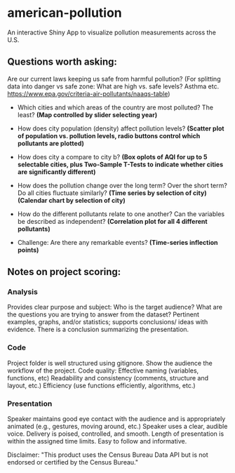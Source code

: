 # american-pollution
An interactive Shiny App to visualize pollution measurements across the U.S. 

## Questions worth asking:

Are our current laws keeping us safe from harmful pollution? (For splitting data into danger vs safe zone: What are high vs. safe levels? Asthma etc. https://www.epa.gov/criteria-air-pollutants/naaqs-table)

- Which cities and which areas of the country are most polluted? The least?
**(Map controlled by slider selecting year)**

- How does city population (density) affect pollution levels?
**(Scatter plot of population vs. pollution levels, radio buttons control which pollutants are plotted)**

- How does city a compare to city b?
**(Box oplots of AQI for up to 5 selectable cities, plus Two-Sample T-Tests to indicate whether cities are significantly different)**

- How does the pollution change over the long term? Over the short term? Do all cities fluctuate similarly?
**(Time series by selection of city)** **(Calendar chart by selection of city)**

- How do the different pollutants relate to one another? Can the variables be described as independent?
**(Correlation plot for all 4 different pollutants)**

- Challenge: Are there any remarkable events?
**(Time-series inflection points)**

## Notes on project scoring:

### Analysis

Provides clear purpose and subject: Who is the target audience? What are the questions you are trying to answer from the dataset?
Pertinent examples, graphs, and/or statistics; supports conclusions/ ideas with evidence.
There is a conclusion summarizing the presentation.

### Code
Project folder is well structured using gitignore.
Show the audience the workflow of the project.
Code quality: Effective naming (variables, functions, etc) Readability and consistency (comments, structure and layout, etc.) Efficiency (use functions efficiently, algorithms, etc.)

### Presentation
Speaker maintains good eye contact with the audience and is appropriately animated (e.g., gestures, moving around, etc.)
Speaker uses a clear, audible voice. Delivery is poised, controlled, and smooth.
Length of presentation is within the assigned time limits.
Easy to follow and informative.

Disclaimer: "This product uses the Census Bureau Data API but is not endorsed or certified by the Census Bureau."